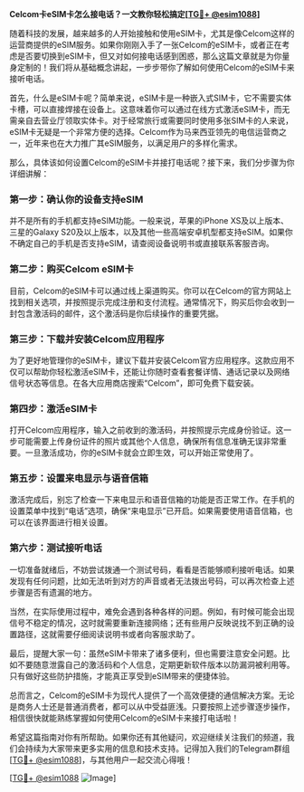 **Celcom卡eSIM卡怎么接电话？一文教你轻松搞定[[TG💪+ @esim1088](https://t.me/s/esim1088)]**

随着科技的发展，越来越多的人开始接触和使用eSIM卡，尤其是像Celcom这样的运营商提供的eSIM服务。如果你刚刚入手了一张Celcom的eSIM卡，或者正在考虑是否要切换到eSIM卡，但又对如何接电话感到困惑，那么这篇文章就是为你量身定制的！我们将从基础概念讲起，一步步带你了解如何使用Celcom的eSIM卡来接听电话。

首先，什么是eSIM卡呢？简单来说，eSIM卡是一种嵌入式SIM卡，它不需要实体卡槽，可以直接焊接在设备上。这意味着你可以通过在线方式激活eSIM卡，而无需亲自去营业厅领取实体卡。对于经常旅行或需要同时使用多张SIM卡的人来说，eSIM卡无疑是一个非常方便的选择。Celcom作为马来西亚领先的电信运营商之一，近年来也在大力推广其eSIM服务，以满足用户的多样化需求。

那么，具体该如何设置Celcom的eSIM卡并接打电话呢？接下来，我们分步骤为你详细讲解：

### 第一步：确认你的设备支持eSIM

并不是所有的手机都支持eSIM功能。一般来说，苹果的iPhone XS及以上版本、三星的Galaxy S20及以上版本，以及其他一些高端安卓机型都支持eSIM。如果你不确定自己的手机是否支持eSIM，请查阅设备说明书或直接联系客服咨询。

### 第二步：购买Celcom eSIM卡

目前，Celcom的eSIM卡可以通过线上渠道购买。你可以在Celcom的官方网站上找到相关选项，并按照提示完成注册和支付流程。通常情况下，购买后你会收到一封包含激活码的邮件，这个激活码是你后续操作的重要凭据。

### 第三步：下载并安装Celcom应用程序

为了更好地管理你的eSIM卡，建议下载并安装Celcom官方应用程序。这款应用不仅可以帮助你轻松激活eSIM卡，还能让你随时查看套餐详情、通话记录以及网络信号状态等信息。在各大应用商店搜索“Celcom”，即可免费下载安装。

### 第四步：激活eSIM卡

打开Celcom应用程序，输入之前收到的激活码，并按照提示完成身份验证。这一步可能需要上传身份证件的照片或其他个人信息，确保所有信息准确无误非常重要。一旦激活成功，你的eSIM卡就会立即生效，可以开始正常使用了。

### 第五步：设置来电显示与语音信箱

激活完成后，别忘了检查一下来电显示和语音信箱的功能是否正常工作。在手机的设置菜单中找到“电话”选项，确保“来电显示”已开启。如果需要使用语音信箱，也可以在该界面进行相关设置。

### 第六步：测试接听电话

一切准备就绪后，不妨尝试拨通一个测试号码，看看是否能够顺利接听电话。如果发现有任何问题，比如无法听到对方的声音或者无法拨出号码，可以再次检查上述步骤是否有遗漏的地方。

当然，在实际使用过程中，难免会遇到各种各样的问题。例如，有时候可能会出现信号不稳定的情况，这时就需要重新连接网络；还有些用户反映说找不到正确的设置路径，这就需要仔细阅读说明书或者向客服求助了。

最后，提醒大家一句：虽然eSIM卡带来了诸多便利，但也需要注意安全问题。比如不要随意泄露自己的激活码和个人信息，定期更新软件版本以防漏洞被利用等。只有做好这些防护措施，才能真正享受到eSIM带来的便捷体验。

总而言之，Celcom的eSIM卡为现代人提供了一个高效便捷的通信解决方案。无论是商务人士还是普通消费者，都可以从中受益匪浅。只要按照上述步骤逐步操作，相信很快就能熟练掌握如何使用Celcom的eSIM卡来接打电话啦！

希望这篇指南对你有所帮助。如果你还有其他疑问，欢迎继续关注我们的频道，我们会持续为大家带来更多实用的信息和技术支持。记得加入我们的Telegram群组[[TG💪+ @esim1088](https://t.me/s/esim1088)]，与其他用户一起交流心得哦！

[[TG💪+ @esim1088](https://t.me/s/esim1088) ![Image](https://i.postimg.cc/4NQfJmqS/Snipaste-2025-05-13-00-14-12.png)]